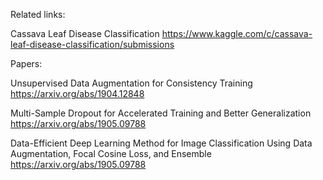Related links:

Cassava Leaf Disease Classification
https://www.kaggle.com/c/cassava-leaf-disease-classification/submissions



Papers:

Unsupervised Data Augmentation for Consistency Training 
https://arxiv.org/abs/1904.12848

Multi-Sample Dropout for Accelerated Training and Better Generalization 
https://arxiv.org/abs/1905.09788

Data-Efficient Deep Learning Method for Image Classification Using Data Augmentation, Focal Cosine Loss, and Ensemble 
https://arxiv.org/abs/1905.09788
